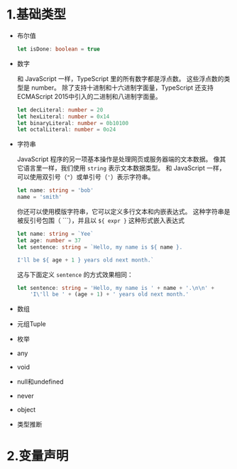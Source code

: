 # 1.基础类型

- 布尔值

  ```typescript
  let isDone: boolean = true
  ```

- 数字

  和 JavaScript 一样，TypeScript 里的所有数字都是浮点数。 这些浮点数的类型是 number。 除了支持十进制和十六进制字面量，TypeScript 还支持 ECMAScript 2015中引入的二进制和八进制字面量。

  ```typescript
  let decLiteral: number = 20
  let hexLiteral: number = 0x14
  let binaryLiteral: number = 0b10100
  let octalLiteral: number = 0o24
  ```

- 字符串

  JavaScript 程序的另一项基本操作是处理网页或服务器端的文本数据。 像其它语言里一样，我们使用 `string` 表示文本数据类型。 和 JavaScript 一样，可以使用双引号（`"`）或单引号（`'`）表示字符串。

  ```typescript
  let name: string = 'bob'
  name = 'smith'
  ```

  你还可以使用模版字符串，它可以定义多行文本和内嵌表达式。 这种字符串是被反引号包围（ ```），并且以 `${ expr }` 这种形式嵌入表达式

  ```typescript
  let name: string = `Yee`
  let age: number = 37
  let sentence: string = `Hello, my name is ${ name }.
  
  I'll be ${ age + 1 } years old next month.`
  ```

  这与下面定义 `sentence` 的方式效果相同：

  ```typescript
  let sentence: string = 'Hello, my name is ' + name + '.\n\n' +
      'I\'ll be ' + (age + 1) + ' years old next month.'
  ```

- 数组

- 元组Tuple

- 枚举

- any

- void

- null和undefined

- never

- object

- 类型推断



# 2.变量声明















